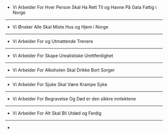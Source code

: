 


- Vi Arbeider For Hver Person Skal Ha Rett Til og 
Havne På Gata Fattig i Norge 


-------


- Vi Ønsker Alle Skal Miste Hus og Hjem i Norge 

------

- Vi Arbeider For og Utmattende Trenere 

------

- Vi Arbeider For Skape Urealistiske Urettferdighet 

----------

- Vi Arbeider For Alkoholen Skal Drikke Bort Sorger 

---------

- Vi Arbeider For Sjuke Skal Være Krampe Syke 

------

- Vi Arbeider For Begravelse Og Død er den sikkre inntektene 

------

- Vi Arbeider For Alt Skal Bli Utdød og Ferdig 


------

- 
